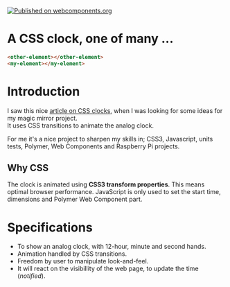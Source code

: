 [![Published on webcomponents.org](https://img.shields.io/badge/webcomponents.org-published-blue.svg)](https://www.webcomponents.org/element/itsMeBender/bender-clock)

# A CSS clock, one of many ...

<!--
```
<custom-element-demo>
  <template>
    <link rel="import" href="my-element.html">
    <link rel="import" href="../other-element/other-element.html">
    <next-code-block></next-code-block>
  </template>
</custom-element-demo>
```
-->
```html
<other-element></other-element>
<my-element></my-element>
```

# Introduction

I saw this nice [article on CSS clocks](https://cssanimation.rocks/clocks/), when I was looking for some ideas for my magic mirror project.  
It uses CSS transitions to animate the analog clock.  

For me it's a nice project to sharpen my skills in; CSS3, Javascript, units tests, Polymer, Web Components and Raspberry Pi projects.

## Why CSS

The clock is animated using **CSS3 transform properties**. This means optimal browser performance. JavaScript is only used to set the start time, dimensions and Polymer Web Component part.

# Specifications

* To show an analog clock, with 12-hour, minute and second hands.
* Animation handled by CSS transitions.
* Freedom by user to manipulate look-and-feel.
* It will react on the visibillity of the web page, to update the time (_notified_).
